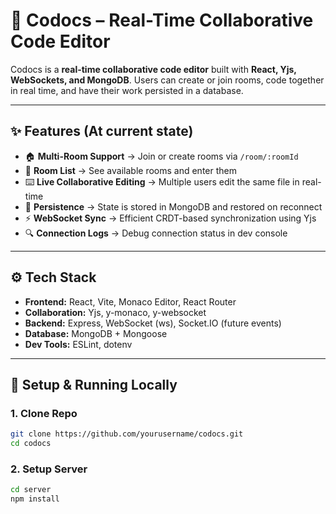 # 🧠 Codocs – Real-Time Collaborative Code Editor

Codocs is a **real-time collaborative code editor** built with **React, Yjs, WebSockets, and MongoDB**. Users can create or join rooms, code together in real time, and have their work persisted in a database.

---

## ✨ Features (At current state)

- 🏠 **Multi-Room Support** → Join or create rooms via `/room/:roomId`
- 📂 **Room List** → See available rooms and enter them
- ⌨️ **Live Collaborative Editing** → Multiple users edit the same file in real-time
- 💾 **Persistence** → State is stored in MongoDB and restored on reconnect
- ⚡ **WebSocket Sync** → Efficient CRDT-based synchronization using Yjs
- 🔍 **Connection Logs** → Debug connection status in dev console

---

## ⚙️ Tech Stack

- **Frontend:** React, Vite, Monaco Editor, React Router
- **Collaboration:** Yjs, y-monaco, y-websocket
- **Backend:** Express, WebSocket (ws), Socket.IO (future events)
- **Database:** MongoDB + Mongoose
- **Dev Tools:** ESLint, dotenv

---

## 🔧 Setup & Running Locally

### 1. Clone Repo

```bash
git clone https://github.com/yourusername/codocs.git
cd codocs
```

### 2. Setup Server

```bash
cd server
npm install
```
